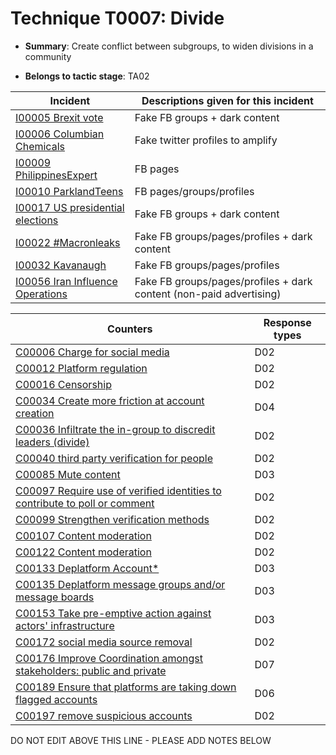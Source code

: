 # Technique T0007: Divide

* **Summary**: Create conflict between subgroups, to widen divisions in a community

* **Belongs to tactic stage**: TA02


| Incident | Descriptions given for this incident |
| -------- | -------------------- |
| [I00005 Brexit vote](../generated_pages/incidents/I00005.md) | Fake FB groups + dark content |
| [I00006 Columbian Chemicals](../generated_pages/incidents/I00006.md) | Fake twitter profiles to amplify |
| [I00009 PhilippinesExpert](../generated_pages/incidents/I00009.md) | FB pages |
| [I00010 ParklandTeens](../generated_pages/incidents/I00010.md) | FB pages/groups/profiles |
| [I00017 US presidential elections](../generated_pages/incidents/I00017.md) | Fake FB groups + dark content |
| [I00022 #Macronleaks](../generated_pages/incidents/I00022.md) | Fake FB groups/pages/profiles + dark content |
| [I00032 Kavanaugh](../generated_pages/incidents/I00032.md) | Fake FB groups/pages/profiles  |
| [I00056 Iran Influence Operations](../generated_pages/incidents/I00056.md) | Fake FB groups/pages/profiles + dark content (non-paid advertising) |



| Counters | Response types |
| -------- | -------------- |
| [C00006 Charge for social media](../generated_pages/counters/C00006.md) | D02 |
| [C00012 Platform regulation](../generated_pages/counters/C00012.md) | D02 |
| [C00016 Censorship](../generated_pages/counters/C00016.md) | D02 |
| [C00034 Create more friction at account creation](../generated_pages/counters/C00034.md) | D04 |
| [C00036 Infiltrate the in-group to discredit leaders (divide)](../generated_pages/counters/C00036.md) | D02 |
| [C00040 third party verification for people](../generated_pages/counters/C00040.md) | D02 |
| [C00085 Mute content](../generated_pages/counters/C00085.md) | D03 |
| [C00097 Require use of verified identities to contribute to poll or comment](../generated_pages/counters/C00097.md) | D02 |
| [C00099 Strengthen verification methods](../generated_pages/counters/C00099.md) | D02 |
| [C00107 Content moderation](../generated_pages/counters/C00107.md) | D02 |
| [C00122 Content moderation](../generated_pages/counters/C00122.md) | D02 |
| [C00133 Deplatform Account*](../generated_pages/counters/C00133.md) | D03 |
| [C00135 Deplatform message groups and/or message boards](../generated_pages/counters/C00135.md) | D03 |
| [C00153 Take pre-emptive action against actors' infrastructure](../generated_pages/counters/C00153.md) | D03 |
| [C00172 social media source removal](../generated_pages/counters/C00172.md) | D02 |
| [C00176 Improve Coordination amongst stakeholders: public and private](../generated_pages/counters/C00176.md) | D07 |
| [C00189 Ensure that platforms are taking down flagged accounts](../generated_pages/counters/C00189.md) | D06 |
| [C00197 remove suspicious accounts](../generated_pages/counters/C00197.md) | D02 |


DO NOT EDIT ABOVE THIS LINE - PLEASE ADD NOTES BELOW